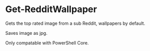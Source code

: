 # Get-RedditWallpaper
 
Gets the top rated image from a sub Reddit, wallpapers by default.

Saves image as jpg.

Only compatable with PowerShell Core.